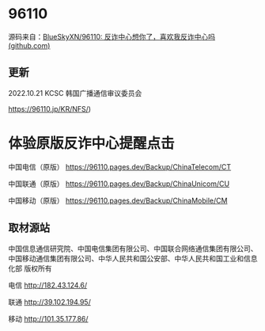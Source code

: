 # 96110
源码来自：[BlueSkyXN/96110: 反诈中心想你了，喜欢我反诈中心吗 (github.com)](https://github.com/BlueSkyXN/96110)

## 更新

2022.10.21 KCSC 韩国广播通信审议委员会

https://96110.jp/KR/NFS/)


# 体验原版反诈中心提醒点击

中国电信（原版） https://96110.pages.dev/Backup/ChinaTelecom/CT

中国联通（原版） https://96110.pages.dev/Backup/ChinaUnicom/CU

中国移动（原版） https://96110.pages.dev/Backup/ChinaMobile/CM

## 取材源站

中国信息通信研究院、中国电信集团有限公司、中国联合网络通信集团有限公司、中国移动通信集团有限公司、中华人民共和国公安部、中华人民共和国工业和信息化部 版权所有

电信 http://182.43.124.6/

联通 http://39.102.194.95/

移动 http://101.35.177.86/
